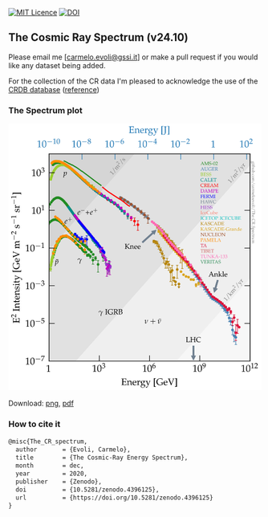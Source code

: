 [![MIT Licence](https://badges.frapsoft.com/os/mit/mit.svg?v=103)](https://opensource.org/licenses/mit-license.php)
[![DOI](https://zenodo.org/badge/DOI/10.5281/zenodo.1468852.svg)](https://doi.org/10.5281/zenodo.1468852)

## The Cosmic Ray Spectrum (v24.10)

Please email me [carmelo.evoli@gssi.it] or make a pull request if you would like any dataset being added.

For the collection of the CR data I'm pleased to acknowledge the use of the [CRDB database](http://lpsc.in2p3.fr/crdb) ([reference](https://ui.adsabs.harvard.edu/abs/2014A&A...569A..32M))

### <a name="crspectrum"></a>
### The Spectrum plot

<img src="figures/The_CR_Spectrum_2024.png" width="800">

Download: [png](https://github.com/carmeloevoli/The_CR_Spectrum/blob/master/figures/The_CR_Spectrum_2024.png), [pdf](https://github.com/carmeloevoli/The_CR_Spectrum/blob/master/figures/The_CR_Spectrum_2024.pdf)

### How to cite it

```
@misc{The_CR_spectrum,
  author       = {Evoli, Carmelo},
  title        = {The Cosmic-Ray Energy Spectrum},
  month        = dec,
  year         = 2020,
  publisher    = {Zenodo},
  doi          = {10.5281/zenodo.4396125},
  url          = {https://doi.org/10.5281/zenodo.4396125}
}
```
